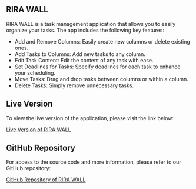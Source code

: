 ## RIRA WALL

RIRA WALL is a task management application that allows you to easily organize your tasks. The app includes the following key features:

- Add and Remove Columns: Easily create new columns or delete existing ones.
- Add Tasks to Columns: Add new tasks to any column.
- Edit Task Content: Edit the content of any task with ease.
- Set Deadlines for Tasks: Specify deadlines for each task to enhance your scheduling.
- Move Tasks: Drag and drop tasks between columns or within a column.
- Delete Tasks: Simply remove unnecessary tasks.

## Live Version

To view the live version of the application, please visit the link below:

[Live Version of RIRA WALL](https://riratask.vercel.app)

## GitHub Repository

For access to the source code and more information, please refer to our GitHub repository:

[GitHub Repository of RIRA WALL](https://github.com/mehdiostad/riratask)